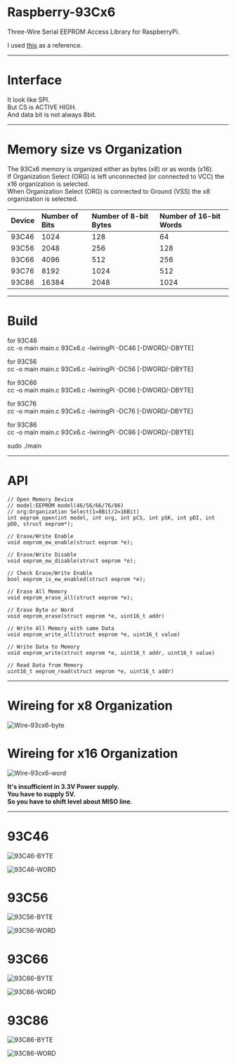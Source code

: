 # Raspberry-93Cx6

Three-Wire Serial EEPROM Access Library for RaspberryPi.   

I used [this](https://github.com/0xJoey/Arduino_93C46) as a reference.

---

# Interface

It look like SPI.   
But CS is ACTIVE HIGH.   
And data bit is not always 8bit.   

---

# Memory size vs Organization

The 93Cx6 memory is organized either as bytes (x8) or as words (x16).   
If Organization Select (ORG) is left unconnected (or connected to VCC) the x16 organization is selected.   
When Organization Select (ORG) is connected to Ground (VSS) the x8 organization is selected.    

|Device|Number of Bits|Number of 8-bit Bytes|Number of 16-bit Words|
|:---|:---|:---|:---|
|93C46|1024|128|64|
|93C56|2048|256|128|
|93C66|4096|512|256|
|93C76|8192|1024|512|
|93C86|16384|2048|1024|

---

# Build
for 93C46   
cc -o main main.c 93Cx6.c -lwiringPi -DC46 [-DWORD/-DBYTE]

for 93C56   
cc -o main main.c 93Cx6.c -lwiringPi -DC56 [-DWORD/-DBYTE]

for 93C66   
cc -o main main.c 93Cx6.c -lwiringPi -DC66 [-DWORD/-DBYTE]

for 93C76   
cc -o main main.c 93Cx6.c -lwiringPi -DC76 [-DWORD/-DBYTE]

for 93C86   
cc -o main main.c 93Cx6.c -lwiringPi -DC86 [-DWORD/-DBYTE]

sudo ./main


---

# API

```
// Open Memory Device
// model:EEPROM model(46/56/66/76/86)
// org:Organization Select(1=8Bit/2=16Bit)
int eeprom_open(int model, int org, int pCS, int pSK, int pDI, int pDO, struct eeprom*);

// Erase/Write Enable
void eeprom_ew_enable(struct eeprom *e);

// Erase/Write Disable
void eeprom_ew_disable(struct eeprom *e);

// Check Erase/Write Enable
bool eeprom_is_ew_enabled(struct eeprom *e);

// Erase All Memory
void eeprom_erase_all(struct eeprom *e);

// Erase Byte or Word
void eeprom_erase(struct eeprom *e, uint16_t addr)

// Write All Memory with same Data
void eeprom_write_all(struct eeprom *e, uint16_t value)

// Write Data to Memory
void eeprom_write(struct eeprom *e, uint16_t addr, uint16_t value)

// Read Data from Memory
uint16_t eeprom_read(struct eeprom *e, uint16_t addr)
```

---

# Wireing for x8 Organization
![Wire-93cx6-byte](https://user-images.githubusercontent.com/6020549/61050459-00c0f600-a422-11e9-943b-50631bbef387.jpg)

# Wireing for x16 Organization
![Wire-93cx6-word](https://user-images.githubusercontent.com/6020549/61050458-00c0f600-a422-11e9-9720-1d12b4431962.jpg)

**It's insufficient in 3.3V Power supply.**   
**You have to supply 5V.**   
**So you have to shift level about MISO line.**   

---

# 93C46
![93C46-BYTE](https://user-images.githubusercontent.com/6020549/61050500-1a623d80-a422-11e9-82ad-d5a35fd970b2.jpg)   

![93C46-WORD](https://user-images.githubusercontent.com/6020549/61050499-1a623d80-a422-11e9-98d7-4397111388d4.jpg)   

# 93C56
![93C56-BYTE](https://user-images.githubusercontent.com/6020549/61050528-2cdc7700-a422-11e9-85e2-3d3f18f0adc0.jpg)   

![93C56-WORD](https://user-images.githubusercontent.com/6020549/61050527-2cdc7700-a422-11e9-861f-92315ff3e916.jpg)   

# 93C66
![93C66-BYTE](https://user-images.githubusercontent.com/6020549/61050568-441b6480-a422-11e9-9db8-b84fe4faebac.jpg)   

![93C66-WORD](https://user-images.githubusercontent.com/6020549/61050569-441b6480-a422-11e9-8897-1637ee88b8cd.jpg)   

# 93C86
![93C86-BYTE](https://user-images.githubusercontent.com/6020549/61335031-f611c100-a866-11e9-8e67-1a6788219154.jpg)

![93C86-WORD](https://user-images.githubusercontent.com/6020549/61335032-f9a54800-a866-11e9-9235-82821062c239.jpg)

